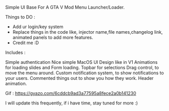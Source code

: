 Simple UI Base For A GTA V Mod Menu Launcher/Loader.

Things to DO : 
- Add ur login/key system
- Replace things in the code like, injector name,file names,changelog link, animated panels to add more features.
- Credit me :D

Includes :

Simple authentication
Nice simple MacOS UI Design like in V1
Animations for loading slides and Form loading.
Topbar for selections
Drag control, to move the menu around.
Custom notification system, to show notifications to your users.
Commented things out to show you how they work.
Header animation.

Gif : 
https://gyazo.com/6cddcb9ad3a77595a8fece2a0b141230

I will update this frequently, if i have time, stay tuned for more :)

